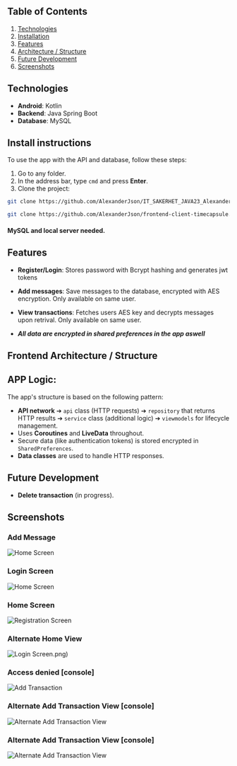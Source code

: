 



## Table of Contents

1. [Technologies](#technologies)
2. [Installation](#install-instructions)
3. [Features](#features)
4. [Architecture / Structure](#architecture--structure)
5. [Future Development](#future-development)
6. [Screenshots](#screenshots)


## Technologies
- **Android**: Kotlin
- **Backend**: Java Spring Boot
- **Database**: MySQL

## Install instructions
To use the app with the API and database, follow these steps:


1. Go to any folder.
2. In the address bar, type `cmd` and press **Enter**.
3. Clone the project:
   
```bash
git clone https://github.com/AlexanderJson/IT_SAKERHET_JAVA23_Alexander_Jansson_Uppgift2.git
```

```bash
git clone https://github.com/AlexanderJson/frontend-client-timecapsule.git
```


#### MySQL and local server needed. 



## Features
- **Register/Login**: Stores password with Bcrypt hashing and generates jwt tokens
  
- **Add messages**: Save messages to the database, encrypted with AES encryption. Only available on same user.
- **View transactions**: Fetches users AES key and decrypts messages upon retrival. Only available on same user.

- ***All data are encrypted in shared preferences in the app aswell***

## Frontend Architecture / Structure

## APP Logic: 
The app's structure is based on the following pattern:

- **API network** ➔ `api` class (HTTP requests) ➔ `repository` that returns HTTP results ➔ `service` class (additional logic) ➔ `viewmodels` for lifecycle management.
- Uses **Coroutines** and **LiveData** throughout.
- Secure data (like authentication tokens) is stored encrypted in `SharedPreferences`.
- **Data classes** are used to handle HTTP responses.

## Future Development
- **Delete transaction** (in progress).



## Screenshots

### Add Message
![Home Screen](src/images/post.png) 


### Login Screen
![Home Screen](src/images/login.png)

### Home Screen
![Registration Screen](src/images/home.png)

### Alternate Home View
![Login Screen](src/images/get).png)

### Access denied [console]
![Add Transaction](src/images/unauth.png)

### Alternate Add Transaction View [console]
![Alternate Add Transaction View](src/images/consoleGet.png)

### Alternate Add Transaction View [console]
![Alternate Add Transaction View](src/images/consoleAdd.png)

